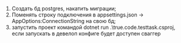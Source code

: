1) Создать бд postgres, накатить миграции;
2) Поменять строку подключения в appsettings.json -> AppOptions:ConnectionString на свою бд;
3) запустить проект командой dotnet run .\true.code.testtask.csproj, если запускать в девелоп конфиге будет доступен
   сваггер